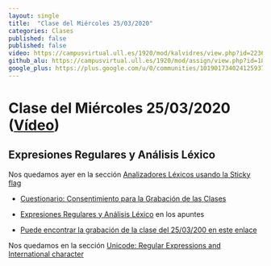 ```yaml
---
layout: single
title:  "Clase del Miércoles 25/03/2020"
categories: Clases
published: false
published: false
video: https://campusvirtual.ull.es/1920/mod/kalvidres/view.php?id=223633
github_alu: https://campusvirtual.ull.es/1920/mod/assign/view.php?id=187733
google_plus: https://plus.google.com/u/0/communities/101901734024125937720
---
```


# Clase del Miércoles 25/03/2020 ([Vídeo]({{page.video}}))

## Expresiones Regulares y Análisis Léxico


Nos quedamos ayer en la sección [Analizadores Léxicos usando la Sticky flag]({{site.baseurl}}/tema2-expresiones-regulares-y-analisis-lexico/#analizadores-l%C3%A9xicos-usando-la-sticky-flag)

* [Cuestionario: Consentimiento para la Grabación de las Clases](https://campusvirtual.ull.es/1920/mod/choice/view.php?id=221155)
  
* [Expresiones Regulares y Análisis Léxico]({{site.baseurl}}/tema2-expresiones-regulares-y-analisis-lexico/) en los apuntes

* [Puede encontrar la grabación de la clase del 25/03/200 en este enlace](https://campusvirtual.ull.es/1920/mod/forum/discuss.php?d=34214#p58743)

Nos quedamos en la sección [Unicode: Regular Expressions and International character](tema2-expresiones-regulares-y-analisis-lexico/#unicode-regular-expressions-and-international-characters)